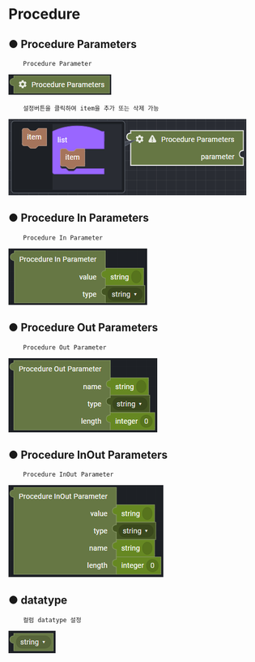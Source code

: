 # Procedure

## ● Procedure Parameters

        Procedure Parameter

![](../../../img/assets/image%20%28234%29.png)

        설정버튼을 클릭하여 item을 추가 또는 삭제 가능

![](../../../img/assets/image%20%28235%29.png)

## ● Procedure In Parameters

        Procedure In Parameter

![](../../../img/assets/image%20%28232%29.png)

## ● Procedure Out Parameters

        Procedure Out Parameter

![](../../../img/assets/image%20%28261%29.png)

## ● Procedure InOut Parameters

        Procedure InOut Parameter

![](../../../img/assets/image%20%28240%29.png)

## ● datatype

        컬럼 datatype 설정

![type : string, integer, boolean, null, cursor](../../../img/assets/image%20%28256%29.png)
